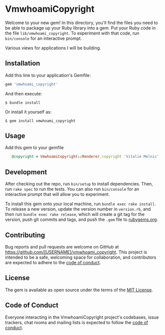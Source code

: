 # VmwhoamiCopyright

Welcome to your new gem! In this directory, you'll find the files you need to be able to package up your Ruby library into a gem. Put your Ruby code in the file `lib/vmwhoami_copyright`. To experiment with that code, run `bin/console` for an interactive prompt.

Various views for applications I will be building.

## Installation

Add this line to your application's Gemfile:

```ruby
gem 'vmwhoami_copyright'
```

And then execute:

    $ bundle install

Or install it yourself as:

    $ gem install vmwhoami_copyright

## Usage

Add this gem to your gemfile

``` ruby
   @copyright = VmwhoamiCopyright::Renderer.copyright 'Vitalie Melnic', 'All rights reserved'
```
## Development

After checking out the repo, run `bin/setup` to install dependencies. Then, run `rake spec` to run the tests. You can also run `bin/console` for an interactive prompt that will allow you to experiment.

To install this gem onto your local machine, run `bundle exec rake install`. To release a new version, update the version number in `version.rb`, and then run `bundle exec rake release`, which will create a git tag for the version, push git commits and tags, and push the `.gem` file to [rubygems.org](https://rubygems.org).

## Contributing

Bug reports and pull requests are welcome on GitHub at https://github.com/[USERNAME]/vmwhoami_copyright. This project is intended to be a safe, welcoming space for collaboration, and contributors are expected to adhere to the [code of conduct](https://github.com/[USERNAME]/vmwhoami_copyright/blob/master/CODE_OF_CONDUCT.md).


## License

The gem is available as open source under the terms of the [MIT License](https://opensource.org/licenses/MIT).

## Code of Conduct

Everyone interacting in the VmwhoamiCopyright project's codebases, issue trackers, chat rooms and mailing lists is expected to follow the [code of conduct](https://github.com/[USERNAME]/vmwhoami_copyright/blob/master/CODE_OF_CONDUCT.md).
